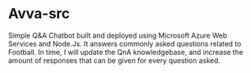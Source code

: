 # Avva-src

Simple Q&A Chatbot built and deployed using Microsoft Azure Web Services and Node.Js.
It answers commonly asked questions related to Football. In time, I will update the QnA knowledgebase,
and increase the amount of responses that can be given for every question asked.
